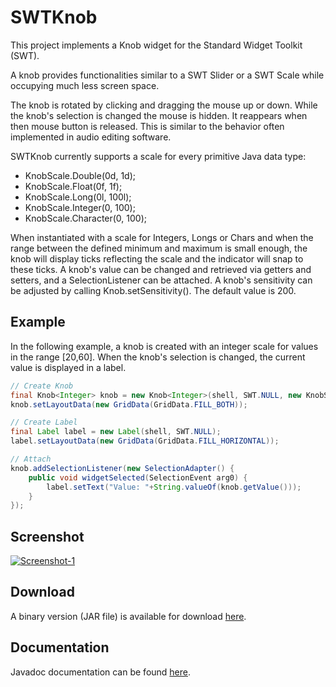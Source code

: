 SWTKnob
====

This project implements a Knob widget for the Standard Widget Toolkit (SWT).

A knob provides functionalities similar to a SWT Slider or a SWT Scale while occupying much less
screen space.

The knob is rotated by clicking and dragging the mouse up or down. While the knob's selection
is changed the mouse is hidden. It reappears when then mouse button is released. This is similar
to the behavior often implemented in audio editing software.

SWTKnob currently supports a scale for every primitive Java data type:
* KnobScale.Double(0d, 1d);
* KnobScale.Float(0f, 1f);
* KnobScale.Long(0l, 100l);
* KnobScale.Integer(0, 100);
* KnobScale.Character(0, 100);

When instantiated with a scale for Integers, Longs or Chars and when the range between
the defined minimum and maximum is small enough, the knob will display ticks reflecting the
scale and the indicator will snap to these ticks. A knob's value can be changed and retrieved 
via getters and setters, and a SelectionListener can be attached. A knob's sensitivity can be 
adjusted by calling Knob.setSensitivity(). The default value is 200.

Example
------

In the following example, a knob is created with an integer scale for values in the
range [20,60]. When the knob's selection is changed, the current value is displayed
in a label.

```Java
// Create Knob
final Knob<Integer> knob = new Knob<Integer>(shell, SWT.NULL, new KnobScale.Integer(20,60));
knob.setLayoutData(new GridData(GridData.FILL_BOTH));

// Create Label
final Label label = new Label(shell, SWT.NULL);
label.setLayoutData(new GridData(GridData.FILL_HORIZONTAL));

// Attach
knob.addSelectionListener(new SelectionAdapter() {
	public void widgetSelected(SelectionEvent arg0) {
		label.setText("Value: "+String.valueOf(knob.getValue()));
	}
});    
``` 

Screenshot
------
[![Screenshot-1](https://raw.github.com/prasser/swtknob/master/img/screenshot.png)](https://raw.github.com/prasser/swtknob/master/img/screenshot.png)

Download
------
A binary version (JAR file) is available for download [here](https://rawgithub.com/prasser/swtknob/master/jars/swtknob-0.3.0.jar). 

Documentation
------
Javadoc documentation can be found [here](https://rawgithub.com/prasser/swtknob/master/doc/index.html). 